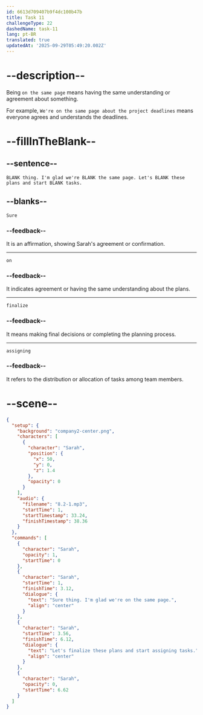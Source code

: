 ```yaml
---
id: 6613d709407b9f4dc100b47b
title: Task 11
challengeType: 22
dashedName: task-11
lang: pt-BR
translated: true
updatedAt: '2025-09-29T05:49:20.002Z'
---
```


<!-- (Audio) Sarah: Sure thing. I'm glad we're on the same page. Let's finalize these plans and start assigning tasks. -->

# --description--

Being `on the same page` means having the same understanding or agreement about something.

For example, `We're on the same page about the project deadlines` means everyone agrees and understands the deadlines.

# --fillInTheBlank--

## --sentence--

`BLANK thing. I'm glad we're BLANK the same page. Let's BLANK these plans and start BLANK tasks.`

## --blanks--

`Sure`

### --feedback--

It is an affirmation, showing Sarah's agreement or confirmation.

---

`on`

### --feedback--

It indicates agreement or having the same understanding about the plans.

---

`finalize`

### --feedback--

It means making final decisions or completing the planning process.

---

`assigning`

### --feedback--

It refers to the distribution or allocation of tasks among team members.

# --scene--

```json
{
  "setup": {
    "background": "company2-center.png",
    "characters": [
      {
        "character": "Sarah",
        "position": {
          "x": 50,
          "y": 0,
          "z": 1.4
        },
        "opacity": 0
      }
    ],
    "audio": {
      "filename": "8.2-1.mp3",
      "startTime": 1,
      "startTimestamp": 33.24,
      "finishTimestamp": 38.36
    }
  },
  "commands": [
    {
      "character": "Sarah",
      "opacity": 1,
      "startTime": 0
    },
    {
      "character": "Sarah",
      "startTime": 1,
      "finishTime": 3.12,
      "dialogue": {
        "text": "Sure thing. I'm glad we're on the same page.",
        "align": "center"
      }
    },
    {
      "character": "Sarah",
      "startTime": 3.56,
      "finishTime": 6.12,
      "dialogue": {
        "text": "Let's finalize these plans and start assigning tasks.",
        "align": "center"
      }
    },
    {
      "character": "Sarah",
      "opacity": 0,
      "startTime": 6.62
    }
  ]
}
```
